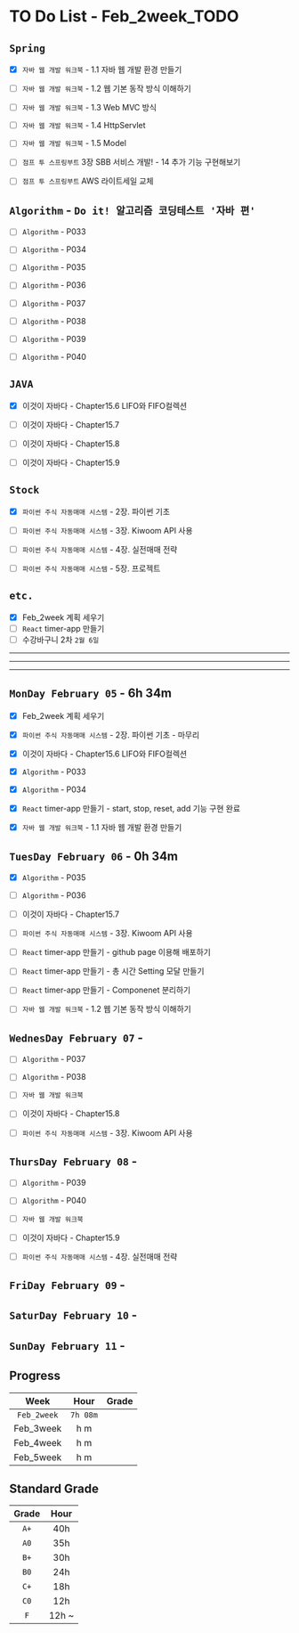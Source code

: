 # TO Do List - Feb_2week_TODO


## `Spring`
- [x] `자바 웹 개발 워크북` - 1.1 자바 웹 개발 환경 만들기
- [ ] `자바 웹 개발 워크북` - 1.2 웹 기본 동작 방식 이해하기
- [ ] `자바 웹 개발 워크북` - 1.3 Web MVC 방식
- [ ] `자바 웹 개발 워크북` - 1.4 HttpServlet
- [ ] `자바 웹 개발 워크북` - 1.5 Model
- [ ] `점프 투 스프링부트` 3장 SBB 서비스 개발! - 14 추가 기능 구현해보기
- [ ] `점프 투 스프링부트` AWS 라이트세일 교체


## `Algorithm` - `Do it! 알고리즘 코딩테스트 '자바 편'`
- [ ] `Algorithm` - P033
- [ ] `Algorithm` - P034
- [ ] `Algorithm` - P035
- [ ] `Algorithm` - P036
- [ ] `Algorithm` - P037
- [ ] `Algorithm` - P038
- [ ] `Algorithm` - P039
- [ ] `Algorithm` - P040


## `JAVA`
- [x] 이것이 자바다 - Chapter15.6 LIFO와 FIFO컬렉션
- [ ] 이것이 자바다 - Chapter15.7
- [ ] 이것이 자바다 - Chapter15.8
- [ ] 이것이 자바다 - Chapter15.9


## `Stock`
- [x] `파이썬 주식 자동매매 시스템` - 2장. 파이썬 기초
- [ ] `파이썬 주식 자동매매 시스템` - 3장. Kiwoom API 사용
- [ ] `파이썬 주식 자동매매 시스템` - 4장. 실전매매 전략
- [ ] `파이썬 주식 자동매매 시스템` - 5장. 프로젝트



## `etc.`
- [x] Feb_2week 계획 세우기
- [ ] `React` timer-app 만들기
- [ ] 수강바구니 2차 `2월 6일`

---
---
---

## `MonDay February 05` - 6h 34m 
- [x] Feb_2week 계획 세우기
- [x] `파이썬 주식 자동매매 시스템` - 2장. 파이썬 기초 - 마무리
- [x] 이것이 자바다 - Chapter15.6 LIFO와 FIFO컬렉션
- [x] `Algorithm` - P033
- [x] `Algorithm` - P034
- [x] `React` timer-app 만들기 - start, stop, reset, add 기능 구현 완료
- [x] `자바 웹 개발 워크북` - 1.1 자바 웹 개발 환경 만들기


## `TuesDay February 06` - 0h 34m
- [x] `Algorithm` - P035
- [ ] `Algorithm` - P036
- [ ] 이것이 자바다 - Chapter15.7 
- [ ] `파이썬 주식 자동매매 시스템` - 3장. Kiwoom API 사용
- [ ] `React` timer-app 만들기 - github page 이용해 배포하기
- [ ] `React` timer-app 만들기 - 총 시간 Setting 모달 만들기
- [ ] `React` timer-app 만들기 - Componenet 분리하기
- [ ] `자바 웹 개발 워크북` - 1.2 웹 기본 동작 방식 이해하기


## `WednesDay February 07` - 
- [ ] `Algorithm` - P037
- [ ] `Algorithm` - P038
- [ ] `자바 웹 개발 워크북`
- [ ] 이것이 자바다 - Chapter15.8
- [ ] `파이썬 주식 자동매매 시스템` - 3장. Kiwoom API 사용


## `ThursDay February 08` - 
- [ ] `Algorithm` - P039
- [ ] `Algorithm` - P040
- [ ] `자바 웹 개발 워크북`
- [ ] 이것이 자바다 - Chapter15.9 
- [ ] `파이썬 주식 자동매매 시스템` - 4장. 실전매매 전략


## `FriDay February 09` - 



## `SaturDay February 10` - 



## `SunDay February 11` - 



## Progress
| Week | Hour | Grade |
|:---:|:---:|:---:|
|`Feb_2week`|`7h 08m`||
|Feb_3week|h m||
|Feb_4week|h m||
|Feb_5week|h m||


## Standard Grade

| Grade | Hour |
|:---:|:---:|
|`A+`|40h|
|`A0`|35h|
|`B+`|30h|
|`B0`|24h|
|`C+`|18h|
|`C0`|12h|
|`F`|12h ~|



